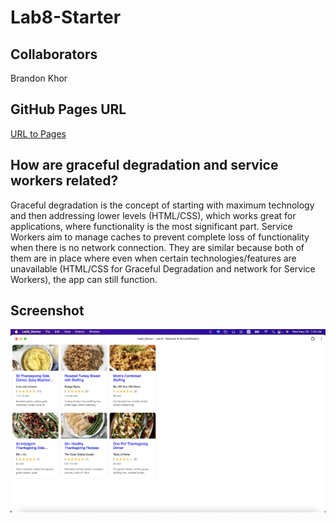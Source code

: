 # Lab8-Starter

## Collaborators

Brandon Khor

## GitHub Pages URL

[URL to Pages](https://brandonkhor.github.io/Lab8_Starter/)

## How are graceful degradation and service workers related?

Graceful degradation is the concept of starting with maximum technology and then addressing lower levels (HTML/CSS), which works great for applications, where functionality is the most significant part. Service Workers aim to manage caches to prevent complete loss of functionality when there is no network connection. They are similar because both of them are in place where even when certain technologies/features are unavailable (HTML/CSS for Graceful Degradation and network for Service Workers), the app can still function.

## Screenshot

![Application Screenshot](pwa.png)
